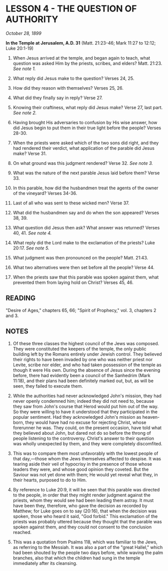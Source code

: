 # LESSON 4 - THE QUESTION OF AUTHORITY

*October 28, 1899*

**In the Temple at Jerusalem, A.D. 31**
(Matt. 21:23-46; Mark 11:27 to 12:12; Luke 20:1-19)

1. When Jesus arrived at the temple, and began again to teach, what question was asked Him by the priests, scribes, and elders? Matt. 21:23. *See note 1.*

2. What reply did Jesus make to the question? Verses 24, 25.

3. How did they reason with themselves? Verses 25, 26.

4. What did they finally say in reply? Verse 27.

5. Knowing their craftiness, what reply did Jesus make? Verse 27, last part. *See note 2.*

6. Having brought His adversaries to confusion by His wise answer, how did Jesus begin to put them in their true light before the people? Verses 28-30.

7. When the priests were asked which of the two sons did right, and they had rendered their verdict, what application of the parable did Jesus make? Verse 31.

8. On what ground was this judgment rendered? Verse 32. *See note 3.*

9. What was the nature of the next parable Jesus laid before them? Verse 33.

10. In this parable, how did the husbandmen treat the agents of the owner of the vineyard? Verses 34-36.

11. Last of all who was sent to these wicked men? Verse 37.

12. What did the husbandmen say and do when the son appeared? Verses 38, 39.

13. What question did Jesus then ask? What answer was returned? Verses 40, 41. *See note 4.*

14. What reply did the Lord make to the exclamation of the priests? Luke 20:17. *See note 5.*

15. What judgment was then pronounced on the people? Matt. 21:43.

16. What two alternatives were then set before all the people? Verse 44.

17. When the priests saw that this parable was spoken against them, what prevented them from laying hold on Christ? Verses 45, 46.

## READING
"Desire of Ages," chapters 65, 66; "Spirit of Prophecy," vol. 3, chapters 2 and 3.

## NOTES

1. Of these three classes the highest council of the Jews was composed. They were constituted the keepers of the temple, the only public building left by the Romans entirely under Jewish control. They believed their rights to have been invaded by one who was neither priest nor Levite, scribe nor elder, and who had taken possession of the temple as though it were His own. During the absence of Jesus since the evening before, there had evidently been a council of the Sanhedrim (Mark 11:18), and their plans had been definitely marked out, but, as will be seen, they failed to execute them.

2. While the authorities had never acknowledged John's mission, they had never openly condemned him; indeed they did not need to, because they saw from John's course that Herod would put him out of the way. So they were willing to have it understood that they participated in the popular sentiment. Had they acknowledged John's mission as heaven-born, they would have had no excuse for rejecting Christ, whose forerunner he was. They could, on the present occasion, have told what they believed about John, but dared not do so before the throng of people listening to the controversy. Christ's answer to their question was wholly unexpected by them, and they were completely discomfited.

3. This was to compare them most unfavorably with the lowest people of that day,—those whom the Jews themselves affected to despise. It was tearing aside their veil of hypocrisy in the presence of those whose leaders they were, and whose good opinion they coveted. But the Saviour was not yet done with them; He would yet reveal what they, in their hearts, purposed to do to Him.

4. By reference to Luke 20:9, it will be seen that this parable was directed to the people, in order that they might render judgment against the priests, whom they would see had been leading them astray. It must have been they, therefore, who gave the decision as recorded by Matthew; for Luke goes on to say (20:16), that when the decision was spoken, those who heard it said, "God forbid." This exclamation of the priests was probably uttered because they thought that the parable was spoken against them, and they could not consent to the conclusion reached.

5. This was a quotation from Psalms 118, which was familiar to the Jews, as referring to the Messiah. It was also a part of the "great Hallel," which had been shouted by the people two days before, while waving the palm branches, also that which the children had sung in the temple immediately after its cleansing.